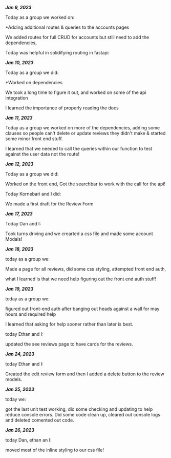 ***Jan 9, 2023***

Today as a group we worked on:

*Adding additional routes & queries to the accounts pages

We added routes for full CRUD for accounts but still need to add the dependencies,

Today was helpful in solidifying routing in fastapi

***Jan 10, 2023***

Today as a group we did:

*Worked on dependencies

We took a long time to figure it out, and worked on some of the api integration

I learned the importance of properly reading the docs

***Jan 11, 2023***

Today as a group we worked on more of the dependencies, adding some clauses so people can't delete or update reviews they didn't make
& started some minor front end stuff.

I learned that we needed to call the queries within our function to test against the user data not the route!

***Jan 12, 2023***

Today as a group we did:

Worked on the front end, Got the searchbar to work with the call for the api!

Today Kornebari and I did:

We made a first draft for the Review Form

***Jan 17, 2023***

Today Dan and I:

Took turns driving and we crearted a css file and made some account Modals!

***Jan 18, 2023***

today as a group we:

Made a page for all reviews, did some css styling, attempted front end auth,

what I learned is that we need help figuring out the front end auth stuff!

***Jan 19, 2023***

today as a group we:

figured out front-end auth after banging out heads against a wall for may hours and required help

I learned that asking for help sooner rather than later is best.

today Ethan and I:

updated the see reviews page to have cards for the reviews.

***Jan 24, 2023***

today Ethan and I:

Created the edit review form and then I added a delete button to the review models.


***Jan 25, 2023***

today we:

got the last unit test working, did some checking and updating to help reduce console errors.
Did some code clean up, cleared out console logs and deleted comented out code.


***Jan 26, 2023***

today Dan, ethan an I:

moved most of the inline styling to our css file!
